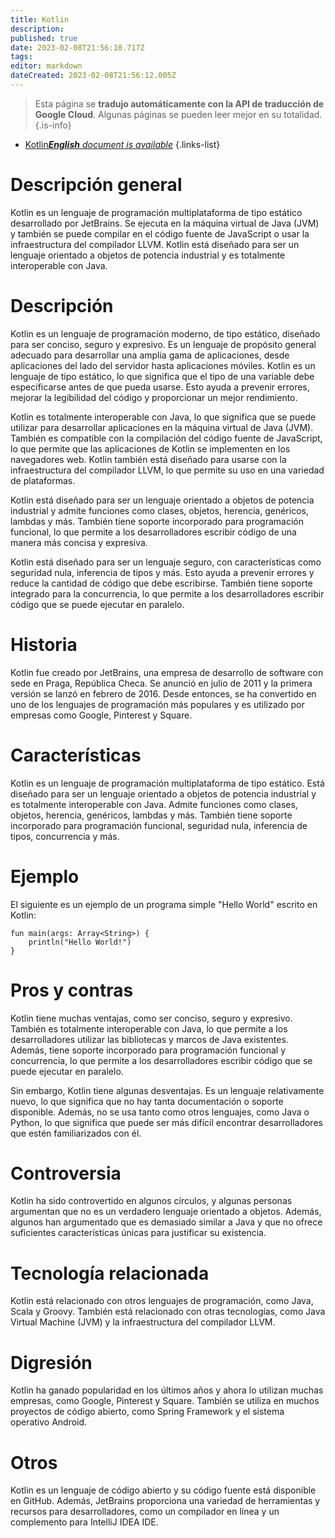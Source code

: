 ```yaml
---
title: Kotlin
description: 
published: true
date: 2023-02-08T21:56:18.717Z
tags: 
editor: markdown
dateCreated: 2023-02-08T21:56:12.005Z
---
```


> Esta página se **tradujo automáticamente con la API de traducción de Google Cloud**.
Algunas páginas se pueden leer mejor en su totalidad.{.is-info}



- [Kotlin***English** document is available*](/en/Knowledge-base/Dictionary/kotlin)
{.links-list}


# Descripción general
Kotlin es un lenguaje de programación multiplataforma de tipo estático desarrollado por JetBrains. Se ejecuta en la máquina virtual de Java (JVM) y también se puede compilar en el código fuente de JavaScript o usar la infraestructura del compilador LLVM. Kotlin está diseñado para ser un lenguaje orientado a objetos de potencia industrial y es totalmente interoperable con Java.

# Descripción
Kotlin es un lenguaje de programación moderno, de tipo estático, diseñado para ser conciso, seguro y expresivo. Es un lenguaje de propósito general adecuado para desarrollar una amplia gama de aplicaciones, desde aplicaciones del lado del servidor hasta aplicaciones móviles. Kotlin es un lenguaje de tipo estático, lo que significa que el tipo de una variable debe especificarse antes de que pueda usarse. Esto ayuda a prevenir errores, mejorar la legibilidad del código y proporcionar un mejor rendimiento.

Kotlin es totalmente interoperable con Java, lo que significa que se puede utilizar para desarrollar aplicaciones en la máquina virtual de Java (JVM). También es compatible con la compilación del código fuente de JavaScript, lo que permite que las aplicaciones de Kotlin se implementen en los navegadores web. Kotlin también está diseñado para usarse con la infraestructura del compilador LLVM, lo que permite su uso en una variedad de plataformas.

Kotlin está diseñado para ser un lenguaje orientado a objetos de potencia industrial y admite funciones como clases, objetos, herencia, genéricos, lambdas y más. También tiene soporte incorporado para programación funcional, lo que permite a los desarrolladores escribir código de una manera más concisa y expresiva.

Kotlin está diseñado para ser un lenguaje seguro, con características como seguridad nula, inferencia de tipos y más. Esto ayuda a prevenir errores y reduce la cantidad de código que debe escribirse. También tiene soporte integrado para la concurrencia, lo que permite a los desarrolladores escribir código que se puede ejecutar en paralelo.

# Historia
Kotlin fue creado por JetBrains, una empresa de desarrollo de software con sede en Praga, República Checa. Se anunció en julio de 2011 y la primera versión se lanzó en febrero de 2016. Desde entonces, se ha convertido en uno de los lenguajes de programación más populares y es utilizado por empresas como Google, Pinterest y Square.

# Características
Kotlin es un lenguaje de programación multiplataforma de tipo estático. Está diseñado para ser un lenguaje orientado a objetos de potencia industrial y es totalmente interoperable con Java. Admite funciones como clases, objetos, herencia, genéricos, lambdas y más. También tiene soporte incorporado para programación funcional, seguridad nula, inferencia de tipos, concurrencia y más.

# Ejemplo
El siguiente es un ejemplo de un programa simple "Hello World" escrito en Kotlin:

```
fun main(args: Array<String>) {
    println("Hello World!")
}
```

# Pros y contras
Kotlin tiene muchas ventajas, como ser conciso, seguro y expresivo. También es totalmente interoperable con Java, lo que permite a los desarrolladores utilizar las bibliotecas y marcos de Java existentes. Además, tiene soporte incorporado para programación funcional y concurrencia, lo que permite a los desarrolladores escribir código que se puede ejecutar en paralelo.

Sin embargo, Kotlin tiene algunas desventajas. Es un lenguaje relativamente nuevo, lo que significa que no hay tanta documentación o soporte disponible. Además, no se usa tanto como otros lenguajes, como Java o Python, lo que significa que puede ser más difícil encontrar desarrolladores que estén familiarizados con él.

# Controversia
Kotlin ha sido controvertido en algunos círculos, y algunas personas argumentan que no es un verdadero lenguaje orientado a objetos. Además, algunos han argumentado que es demasiado similar a Java y que no ofrece suficientes características únicas para justificar su existencia.

# Tecnología relacionada
Kotlin está relacionado con otros lenguajes de programación, como Java, Scala y Groovy. También está relacionado con otras tecnologías, como Java Virtual Machine (JVM) y la infraestructura del compilador LLVM.

# Digresión
Kotlin ha ganado popularidad en los últimos años y ahora lo utilizan muchas empresas, como Google, Pinterest y Square. También se utiliza en muchos proyectos de código abierto, como Spring Framework y el sistema operativo Android.

# Otros
Kotlin es un lenguaje de código abierto y su código fuente está disponible en GitHub. Además, JetBrains proporciona una variedad de herramientas y recursos para desarrolladores, como un compilador en línea y un complemento para IntelliJ IDEA IDE.